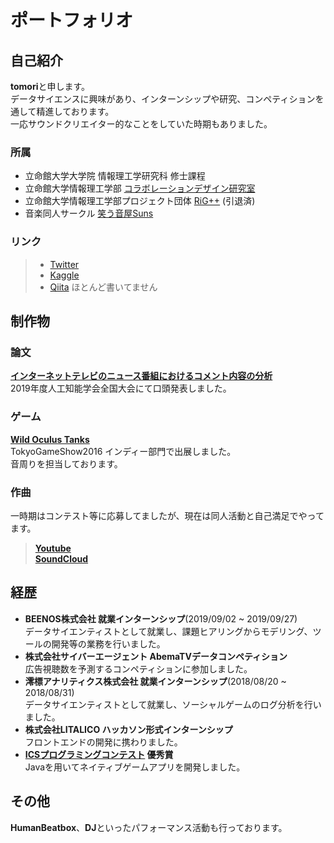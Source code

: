 # ポートフォリオ

## 自己紹介
**tomori**と申します。  
データサイエンスに興味があり、インターンシップや研究、コンペティションを通して精進しております。  
一応サウンドクリエイター的なことをしていた時期もありました。 

### 所属
- 立命館大学大学院 情報理工学研究科 修士課程
- 立命館大学情報理工学部 [コラボレーションデザイン研究室](http://code-labo.org/)
- 立命館大学情報理工学部プロジェクト団体 [RiG++](http://rigpp.sakura.ne.jp/hp/) (引退済)
- 音楽同人サークル [笑う音屋Suns](https://twitter.com/warau_otoya)

### リンク
> - [Twitter](https://twitter.com/tmri24)  
> - [Kaggle](https://www.kaggle.com/tomori24)  
> - [Qiita](https://qiita.com/tomori24) ほとんど書いてません 


## 制作物

### 論文
**[インターネットテレビのニュース番組におけるコメント内容の分析](https://www.jstage.jst.go.jp/article/pjsai/JSAI2019/0/JSAI2019_2D4OS1a03/_article/-char/ja/)**  
2019年度人工知能学会全国大会にて口頭発表しました。


### ゲーム
**[Wild Oculus Tanks](https://youtu.be/WgpgRSu7tKM)**  
TokyoGameShow2016 インディー部門で出展しました。  
音周りを担当しております。


### 作曲
一時期はコンテスト等に応募してましたが、現在は同人活動と自己満足でやってます。  
> **[Youtube](https://www.youtube.com/channel/UCsVYnVMynZqS6V7D69LM2Zg)**  
> **[SoundCloud](https://soundcloud.com/tomori1039)**


## 経歴
- **BEENOS株式会社 就業インターンシップ**(2019/09/02 ~ 2019/09/27)  
データサイエンティストとして就業し、課題ヒアリングからモデリング、ツールの開発等の業務を行いました。
- **株式会社サイバーエージェント AbemaTVデータコンペティション**  
広告視聴数を予測するコンペティションに参加しました。
- **澪標アナリティクス株式会社 就業インターンシップ**(2018/08/20 ~ 2018/08/31)  
データサイエンティストとして就業し、ソーシャルゲームのログ分析を行いました。
- **株式会社LITALICO ハッカソン形式インターンシップ**  
フロントエンドの開発に携わりました。
- **[ICSプログラミングコンテスト](http://www.ics.ritsumei.ac.jp/event/201609282301.html) 優秀賞**  
Javaを用いてネイティブゲームアプリを開発しました。

## その他
**HumanBeatbox**、**DJ**といったパフォーマンス活動も行っております。

